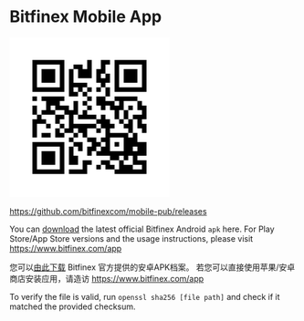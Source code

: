 # Bitfinex Mobile App

![](https://github.com/bitfinexcom/mobile-pub/blob/master/bitfinex_qrcode.png)

https://github.com/bitfinexcom/mobile-pub/releases

You can [download](https://github.com/bitfinexcom/mobile-pub/releases) the latest official Bitfinex Android `apk` here.
For Play Store/App Store versions and the usage instructions, please visit https://www.bitfinex.com/app

您可以[由此下载](https://github.com/bitfinexcom/mobile-pub/releases) Bitfinex 官方提供的安卓APK档案。
若您可以直接使用苹果/安卓商店安装应用，请造访 https://www.bitfinex.com/app

To verify the file is valid, run `openssl sha256 [file path]` and check if it matched the provided checksum.
